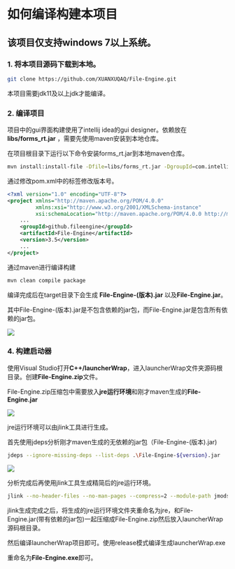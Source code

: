 # 如何编译构建本项目

## 该项目仅支持windows 7以上系统。

### 1. 将本项目源码下载到本地。

```bash
git clone https://github.com/XUANXUQAQ/File-Engine.git
```

本项目需要jdk11及以上jdk才能编译。

### 2. 编译项目

项目中的gui界面构建使用了intellij idea的gui designer。依赖放在 **libs/forms_rt.jar** ，需要先使用maven安装到本地仓库。

在项目根目录下运行以下命令安装forms_rt.jar到本地maven仓库。

```bash
mvn install:install-file -Dfile=libs/forms_rt.jar -DgroupId=com.intellij -DartifactId=forms_rt -Dversion=1.0 -Dpackaging=jar
```

通过修改pom.xml中的<version>标签修改版本号。

```xml
<?xml version="1.0" encoding="UTF-8"?>
<project xmlns="http://maven.apache.org/POM/4.0.0"
         xmlns:xsi="http://www.w3.org/2001/XMLSchema-instance"
         xsi:schemaLocation="http://maven.apache.org/POM/4.0.0 http://maven.apache.org/xsd/maven-4.0.0.xsd">
    ...
    <groupId>github.fileengine</groupId>
    <artifactId>File-Engine</artifactId>
    <version>3.5</version>
    ...
</project>
```

通过maven进行编译构建

```bash
mvn clean compile package
```

编译完成后在target目录下会生成 **File-Engine-(版本).jar** 以及**File-Engine.jar**。

其中File-Engine-(版本).jar是不包含依赖的jar包，而File-Engine.jar是包含所有依赖的jar包。

![](https://p0.meituan.net/dpplatform/1d87be4c66fc8882ccf742a8b7022fb924871.png)

### 4. 构建启动器

使用Visual Studio打开**C++/launcherWrap**，进入launcherWrap文件夹源码根目录。创建**File-Engine.zip**文件。

File-Engine.zip压缩包中需要放入**jre运行环境**和刚才maven生成的**File-Engine.jar**

![](https://p1.meituan.net/dpplatform/6b3c8049ab49dac3a18560ebefd9275546273.png)

jre运行环境可以由jlink工具进行生成。

首先使用jdeps分析刚才maven生成的无依赖的jar包（File-Engine-(版本).jar)

```bash
jdeps --ignore-missing-deps --list-deps .\File-Engine-${version}.jar
```

![](https://p0.meituan.net/dpplatform/3d243f78a9c3f7536e4bcea8377e1a526459.png)

分析完成后再使用jlink工具生成精简后的jre运行环境。

```bash
jlink --no-header-files --no-man-pages --compress=2 --module-path jmods --add-modules java.base,java.datatransfer,java.desktop,java.sql --output 输出文件夹位置
```

jlink生成完成之后，将生成的jre运行环境文件夹重命名为jre，和File-Engine.jar(带有依赖的jar包)一起压缩成File-Engine.zip然后放入launcherWrap源码根目录。

然后编译launcherWrap项目即可。使用release模式编译生成launcherWrap.exe

重命名为**File-Engine.exe**即可。

